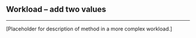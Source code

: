 ## Workload – add two values
--------------------------------------

[Placeholder for description of method in a more complex workload.]